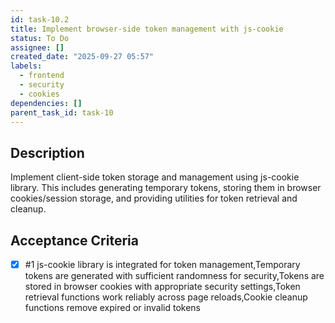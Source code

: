 ```yaml
---
id: task-10.2
title: Implement browser-side token management with js-cookie
status: To Do
assignee: []
created_date: "2025-09-27 05:57"
labels:
  - frontend
  - security
  - cookies
dependencies: []
parent_task_id: task-10
---
```


## Description

<!-- SECTION:DESCRIPTION:BEGIN -->

Implement client-side token storage and management using js-cookie library. This includes generating temporary tokens, storing them in browser cookies/session storage, and providing utilities for token retrieval and cleanup.

<!-- SECTION:DESCRIPTION:END -->

## Acceptance Criteria

<!-- AC:BEGIN -->

- [x] #1 js-cookie library is integrated for token management,Temporary tokens are generated with sufficient randomness for security,Tokens are stored in browser cookies with appropriate security settings,Token retrieval functions work reliably across page reloads,Cookie cleanup functions remove expired or invalid tokens
<!-- AC:END -->
